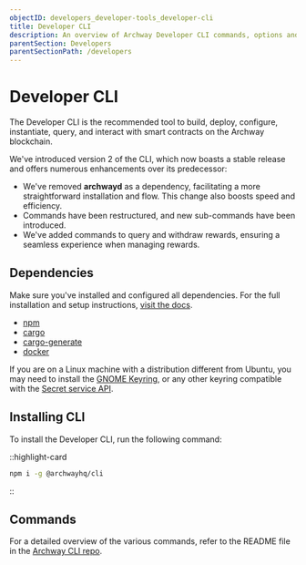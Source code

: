 ```yaml
---
objectID: developers_developer-tools_developer-cli
title: Developer CLI
description: An overview of Archway Developer CLI commands, options and usage
parentSection: Developers
parentSectionPath: /developers
---
```


# Developer CLI

The Developer CLI is the recommended tool to build, deploy, configure, instantiate, query, and interact with smart contracts on the Archway blockchain. 

We've introduced version 2 of the CLI, which now boasts a stable release and offers numerous enhancements over its predecessor:
- We've removed **archwayd** as a dependency, facilitating a more straightforward installation and flow. This change also boosts speed and efficiency.
- Commands have been restructured, and new sub-commands have been introduced.
- We've added commands to query and withdraw rewards, ensuring a seamless experience when managing rewards.


## Dependencies

Make sure you've installed and configured all dependencies. For the full
installation and setup instructions, [visit the docs](https://docs.archway.io/developers/getting-started/install).

- [npm](https://docs.npmjs.com/downloading-and-installing-node-js-and-npm "Install Node.js and NPM")
- [cargo](https://doc.rust-lang.org/cargo/getting-started/installation.html "Install Cargo")
- [cargo-generate](https://crates.io/crates/cargo-generate "Install Cargo Generate")
- [docker](https://docs.docker.com/get-docker "Install Docker")

If you are on a Linux machine with a distribution different from Ubuntu, you may need to install the [GNOME Keyring](https://wiki.archlinux.org/title/GNOME/Keyring), or any other keyring compatible with the [Secret service API](https://www.gnu.org/software/emacs/manual/html_node/auth/Secret-Service-API.html).


## Installing CLI

To install the Developer CLI, run the following command:

::highlight-card

```bash
npm i -g @archwayhq/cli
```

::

## Commands

For a detailed overview of the various commands, refer to the README file in the [Archway CLI repo](https://github.com/archway-network/cli#commands).

